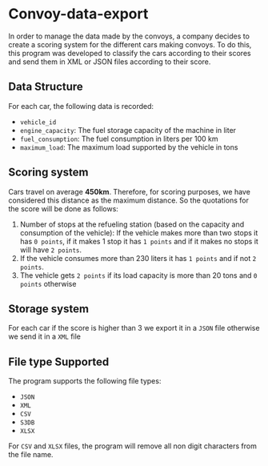 # Convoy-data-export


In order to manage the data made by the convoys, 
a company decides to create a scoring system for the different cars making convoys. 
To do this, this program was developed to classify the cars according to their scores 
and send them in XML or JSON files according to their score.

## Data Structure
For each car, the following data is recorded:
- `vehicle_id`
- `engine_capacity`: The fuel storage capacity of the machine in liter
- `fuel_consumption`: The fuel consumption in liters per 100 km
- `maximum_load`: The maximum load supported by the vehicle in tons

## Scoring system
Cars travel on average **450km**. Therefore, for scoring purposes, we have considered this distance as the maximum distance. So the quotations for the score will be done as follows:
1. Number of stops at the refueling station (based on the capacity and consumption of the vehicle): If the vehicle makes more than two stops it has `0 points`, if it makes 1 stop it has `1 points` and if it makes no stops it will have `2 points`.
2. If the vehicle consumes more than 230 liters it has `1 points` and if not `2 points`.
3. The vehicle gets `2 points` if its load capacity is more than 20 tons and `0 points` otherwise
## Storage system
For each car if the score is higher than 3 we export it in a `JSON` file 
otherwise we send it in a `XML` file

## File type Supported
The program supports the following file types:
- `JSON`
- `XML`
- `CSV`
- `S3DB`
- `XLSX`  

For `CSV` and `XLSX` files, the program will remove all non digit characters from the file name.
